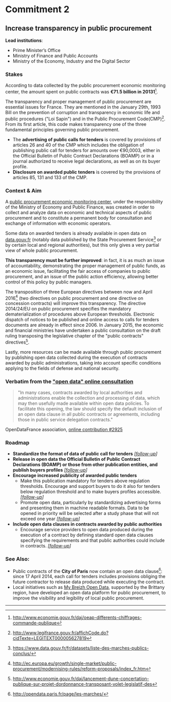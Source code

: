 # Commitment 2

## Increase transparency in public procurement

**Lead institutions**:
- Prime Minister’s Office
- Ministry of Finance and Public Accounts
- Ministry of the Economy, Industry and the Digital Sector

### Stakes

According to data collected by the public procurement economic monitoring center, the amount spent on public contracts was **€71.5 billion in 20131**[^1].

The transparency and proper management of public procurement are essential issues for France. They are mentioned in the January 29th, 1993 Bill on the prevention of corruption and transparency in economic life and public procedures ("Loi Sapin") and in the Public Procurement Code(CMP)[^2]. From its first article, this code makes transparency one of the three fundamental principles governing public procurement.

- The **advertising of public calls for tenders** is covered by provisions of articles 26 and 40 of the CMP which includes the obligation of publishing public call for tenders for amounts over €90,0003, either in the Official Bulletin of Public Contract Declarations (BOAMP) or in a journal authorized to receive legal declarations, as well as on its buyer profile.
- **Disclosure on awarded public tenders** is covered by the provisions of articles 85, 131 and 133 of the CMP.

### Context & Aim

A [public procurement economic monitoring center](http://www.economie.gouv.fr/daj/lobservatoire-economique-lachat-public), under the responsibility of the Ministry of Economy and Public Finance, was created in order to collect and analyze data on economic and technical aspects of public procurement and to constitute a permanent body for consultation and exchange of information with economic operators.

Some data on awarded tenders is already available in open data on [data.gouv.fr](http://www.data.gouv.fr/) (notably data published by the State Procurement Service[^3] or by certain local and regional authorities), but this only gives a very partial view of whole public procurement.

**This transparency must be further improved**: in fact, it is as much an issue of accountability, demonstrating the proper management of public funds, as an economic issue, facilitating the fair access of companies to public procurement, and an issue of the public action efficiency, allowing better control of this policy by public managers.

The transposition of three European directives between now and April 2016[^4] (two directives on public procurement and one directive on concession contracts) will improve this transparency. The directive 2014/24/EU on public procurement specifies the mandatory dematerialization of procedures above European thresholds. Electronic dispatch of notices to be published and online access to calls for tenders documents are already in effect since 2006. In January 2015, the economic and financial ministries have undertaken a public consultation on the draft ruling transposing the legislative chapter of the "public contracts" directives[^5].

Lastly, more resources can be made available through public procurement by publishing open data collected during the execution of contracts awarded by public administrations, taking into account specific conditions applying to the fields of defense and national security.

### Verbatim from the ["open data" online consultation](http://contribuez.cnnumerique.fr/debat/open-gov-comment-faire-progresser-la-transparence-de-l%E2%80%99action-publique-et-la-participation)

> "In many cases, contracts awarded by local authorities and administrations enable the collection and processing of data, which may then usefully made available within open data policies. To facilitate this opening, the law should specify the default inclusion of an open data clause in all public contracts or agreements, including those in public service delegation contracts."

OpenDataFrance association, [online contribution #2925](http://contribuez.cnnumerique.fr/debat/114/avis/2925)

### Roadmap

- **Standardize the format of data of public call for tenders**
  _[[follow-up](https://git.framasoft.org/etalab/suivi/issues/120)]_
- **Release in open data the Official Bulletin of Public Contract Declarations (BOAMP) or those from other publication entities, and publish buyers profiles**
  _[[follow-up](https://git.framasoft.org/etalab/suivi/issues/121)]_
- **Encourage increased publicity of awarded public tenders**
    - Make this publication mandatory for tenders above regulation thresholds. Encourage and support buyers to do it also for tenders below regulation threshold and to make buyers profiles accessible.
      _[[follow-up](https://git.framasoft.org/etalab/suivi/issues/122)]_
    - Promote open data, particularly by standardizing advertising forms and presenting them in machine readable formats. Data to be opened in priority will be selected after a study phase that will not exceed one year
      _[[follow-up](https://git.framasoft.org/etalab/suivi/issues/123)]_
- **Include open data clauses in contracts awarded by public authorities**
    - Encourage service providers to open data produced during the execution of a contract by defining standard open data clauses specifying the requirements and that public authorities could include in contracts.
      _[[follow-up](https://git.framasoft.org/etalab/suivi/issues/124)]_

### See Also:

- Public contracts of the **City of Paris** now contain an open data clause[^6]: since 17 April 2014, each call for tenders includes provisions obliging the future contractor to release data produced while executing the contract.
- Local initiatives such as [My Breizh Open Data](http://breizhsmallbusinessact.fr/my-breizh-open-data-marches-publics/), supported by the Brittany region, have developed an open data platform for public procurement, to improve the visibility and legibility of local public procurement.

----

[^1]: http://www.economie.gouv.fr/daj/oeap-differents-chiffrages-commande-publique

[^2]: http://www.legifrance.gouv.fr/affichCode.do?cidTexte=LEGITEXT000005627819

[^3]: https://www.data.gouv.fr/fr/datasets/liste-des-marches-publics-conclus/

[^4]: http://ec.europa.eu/growth/single-market/public-procurement/modernising-rules/reform-proposals/index_fr.htm

[^5]: http://www.economie.gouv.fr/daj/lancement-dune-concertation-publique-sur-projet-dordonnance-transposant-volet-legislatif-des

[^6]: http://opendata.paris.fr/page/les-marches/
